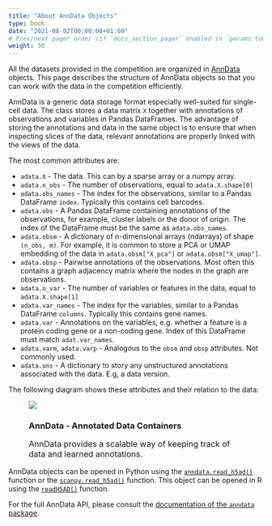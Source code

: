 ```yaml
---
title: "About AnnData Objects"
type: book
date: "2021-08-02T00:00:00+01:00"
# Prev/next pager order (if `docs_section_pager` enabled in `params.toml`)
weight: 30
---
```


All the datasets provided in the competition are organized in [AnnData](https://anndata.readthedocs.io) objects. This page describes the structure of AnnData objects so that you can work with the data in the competition efficiently.

AnnData is a generic data storage format especially well-suited for single-cell data. The class stores a data matrix `X` together with annotations of observations and variables in Pandas DataFrames. The advantage of storing the annotations and data in the same object is to ensure that when inspecting slices of the data, relevant annotations are properly linked with the views of the data.

The most common attributes are:
* `adata.X` - The data. This can by a sparse array or a numpy array.
* `adata.n_obs` - The number of observations, equal to `adata.X.shape[0]`
* `adata.obs_names` - The index for the observations, similar to a Pandas DataFrame `index`. Typically this contains cell barcodes.
* `adata.obs` - A Pandas DataFrame containing annotations of the observations, for example, cluster labels or the donor of origin. The index of the DataFrame must be the same as `adata.obs_names`.
* `adata.obsm` - A dictionary of n-dimensional arrays (ndarrays) of shape `(n_obs, m)`. For example, it is common to store a PCA or UMAP embedding of the data in `adata.obsm["X_pca"]` or `adata.obsm["X_umap"]`.
* `adata.obsp` - Pairwise annotations of the observations. Most often this contains a graph adjacency matrix where the nodes in the graph are observations.
* `adata.n_var` - The number of variables or features in the data, equal to `adata.X.shape[1]`
* `adata.var_names` - The index for the variables, similar to a Pandas DataFrame `columns`. Typically this contains gene names.
* `adata.var` - Annotations on the variables, e.g. whether a feature is a protein coding gene or a non-coding gene. Index of this DataFrame must match `adat.var_names`.
* `adata.varm`, `adata.varp` - Analogous to the `obsm` and `obsp` attributes. Not commonly used.
* `adata.uns` - A dictionary to story any unstructured annotations associated with the data. E.g, a data version.

The following diagram shows these attributes and their relation to the data:

<figure>
  <img src="/media/learning/anndata.svg">
  <figcaption>
    <h3>
      AnnData  - Annotated Data Containers
    </h3>
    <p style="font-size: medium;">
      AnnData provides a scalable way of keeping track of data and learned annotations.
    </p>
  </figcaption>
</figure>

AnnData objects can be opened in Python using the [`anndata.read_h5ad()`](https://anndata.readthedocs.io/en/latest/anndata.read_h5ad.html) function or the [`scanpy.read_h5ad()`](https://scanpy.readthedocs.io/en/stable/generated/scanpy.read_h5ad.html) function. This object can be opened in R using the [`readH5AD()`](https://rdrr.io/github/theislab/zellkonverter/man/readH5AD.html) function.

For the full AnnData API, please consult the [documentation of the `anndata` package](https://anndata.readthedocs.io/en/latest/anndata.AnnData.html).
